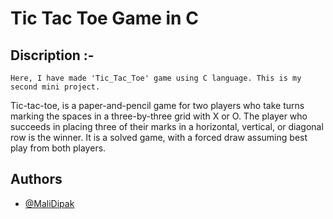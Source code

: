 # Tic Tac Toe Game in C
## Discription :-
    Here, I have made 'Tic_Tac_Toe' game using C language. This is my second mini project.

Tic-tac-toe, is a paper-and-pencil game for two players who take turns marking the spaces in a three-by-three grid with X or O. The player who succeeds in placing three of their marks in a horizontal, vertical, or diagonal row is the winner. It is a solved game, with a forced draw assuming best play from both players.
## Authors

- [@MaliDipak](https://www.github.com/malidipak)

